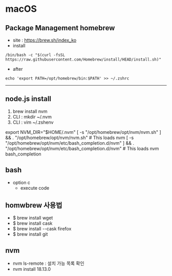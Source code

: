 # macOS

## Package Management homebrew

- site : https://brew.sh/index_ko
- install

```
/bin/bash -c "$(curl -fsSL https://raw.githubusercontent.com/Homebrew/install/HEAD/install.sh)"

```

- after

```
echo 'export PATH=/opt/homebrew/bin:$PATH' >> ~/.zshrc
```

---

## node.js install

1. brew install nvm
2. CLI : mkdir ~/.nvm
3. CLI : vim ~/.zshenv

export NVM_DIR="$HOME/.nvm"
[ -s "/opt/homebrew/opt/nvm/nvm.sh" ] && \. "/opt/homebrew/opt/nvm/nvm.sh" # This loads nvm
[ -s "/opt/homebrew/opt/nvm/etc/bash_completion.d/nvm" ] && \. "/opt/homebrew/opt/nvm/etc/bash_completion.d/nvm" # This loads nvm bash_completion

## bash

- option c
  - execute code

## homwbrew 사용법

- $ brew install wget
- $ brew install cask
- $ brew install --cask firefox
- $ brew install git

## nvm

- nvm ls-remote : 설치 가능 목록 확인
- nvm install 18.13.0
